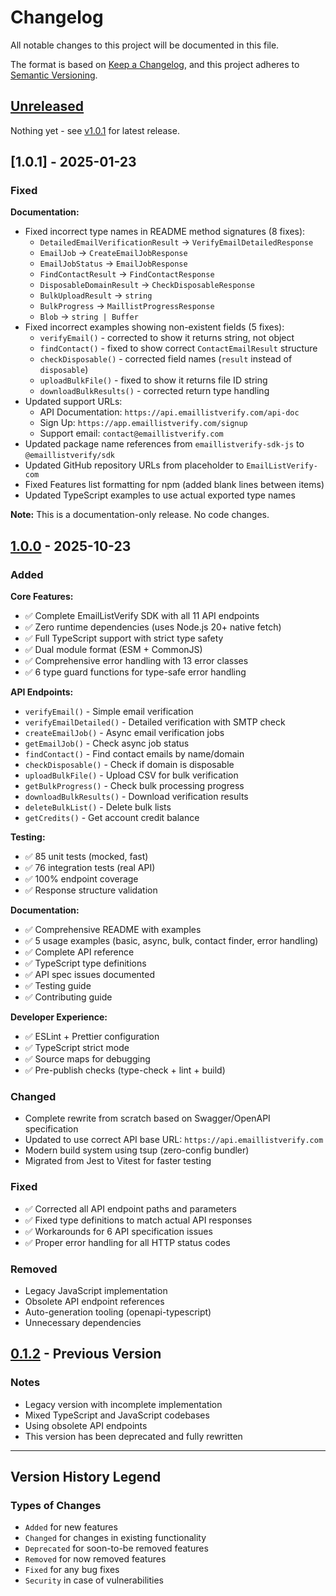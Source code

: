 # Changelog

All notable changes to this project will be documented in this file.

The format is based on [Keep a Changelog](https://keepachangelog.com/en/1.1.0/),
and this project adheres to [Semantic Versioning](https://semver.org/spec/v2.0.0.html).

## [Unreleased]

Nothing yet - see [v1.0.1](#101---2025-01-23) for latest release.

## [1.0.1] - 2025-01-23

### Fixed

**Documentation:**
- Fixed incorrect type names in README method signatures (8 fixes):
  - `DetailedEmailVerificationResult` → `VerifyEmailDetailedResponse`
  - `EmailJob` → `CreateEmailJobResponse`
  - `EmailJobStatus` → `EmailJobResponse`
  - `FindContactResult` → `FindContactResponse`
  - `DisposableDomainResult` → `CheckDisposableResponse`
  - `BulkUploadResult` → `string`
  - `BulkProgress` → `MaillistProgressResponse`
  - `Blob` → `string | Buffer`
- Fixed incorrect examples showing non-existent fields (5 fixes):
  - `verifyEmail()` - corrected to show it returns string, not object
  - `findContact()` - fixed to show correct `ContactEmailResult` structure
  - `checkDisposable()` - corrected field names (`result` instead of `disposable`)
  - `uploadBulkFile()` - fixed to show it returns file ID string
  - `downloadBulkResults()` - corrected return type handling
- Updated support URLs:
  - API Documentation: `https://api.emaillistverify.com/api-doc`
  - Sign Up: `https://app.emaillistverify.com/signup`
  - Support email: `contact@emaillistverify.com`
- Updated package name references from `emaillistverify-sdk-js` to `@emaillistverify/sdk`
- Updated GitHub repository URLs from placeholder to `EmailListVerify-com`
- Fixed Features list formatting for npm (added blank lines between items)
- Updated TypeScript examples to use actual exported type names

**Note:** This is a documentation-only release. No code changes.

## [1.0.0] - 2025-10-23

### Added

**Core Features:**
- ✅ Complete EmailListVerify SDK with all 11 API endpoints
- ✅ Zero runtime dependencies (uses Node.js 20+ native fetch)
- ✅ Full TypeScript support with strict type safety
- ✅ Dual module format (ESM + CommonJS)
- ✅ Comprehensive error handling with 13 error classes
- ✅ 6 type guard functions for type-safe error handling

**API Endpoints:**
- `verifyEmail()` - Simple email verification
- `verifyEmailDetailed()` - Detailed verification with SMTP check
- `createEmailJob()` - Async email verification jobs
- `getEmailJob()` - Check async job status
- `findContact()` - Find contact emails by name/domain
- `checkDisposable()` - Check if domain is disposable
- `uploadBulkFile()` - Upload CSV for bulk verification
- `getBulkProgress()` - Check bulk processing progress
- `downloadBulkResults()` - Download verification results
- `deleteBulkList()` - Delete bulk lists
- `getCredits()` - Get account credit balance

**Testing:**
- ✅ 85 unit tests (mocked, fast)
- ✅ 76 integration tests (real API)
- ✅ 100% endpoint coverage
- ✅ Response structure validation

**Documentation:**
- ✅ Comprehensive README with examples
- ✅ 5 usage examples (basic, async, bulk, contact finder, error handling)
- ✅ Complete API reference
- ✅ TypeScript type definitions
- ✅ API spec issues documented
- ✅ Testing guide
- ✅ Contributing guide

**Developer Experience:**
- ✅ ESLint + Prettier configuration
- ✅ TypeScript strict mode
- ✅ Source maps for debugging
- ✅ Pre-publish checks (type-check + lint + build)

### Changed

- Complete rewrite from scratch based on Swagger/OpenAPI specification
- Updated to use correct API base URL: `https://api.emaillistverify.com`
- Modern build system using tsup (zero-config bundler)
- Migrated from Jest to Vitest for faster testing

### Fixed

- ✅ Corrected all API endpoint paths and parameters
- ✅ Fixed type definitions to match actual API responses
- ✅ Workarounds for 6 API specification issues
- ✅ Proper error handling for all HTTP status codes

### Removed

- Legacy JavaScript implementation
- Obsolete API endpoint references
- Auto-generation tooling (openapi-typescript)
- Unnecessary dependencies

## [0.1.2] - Previous Version

### Notes

- Legacy version with incomplete implementation
- Mixed TypeScript and JavaScript codebases
- Using obsolete API endpoints
- This version has been deprecated and fully rewritten

---

## Version History Legend

### Types of Changes

- `Added` for new features
- `Changed` for changes in existing functionality
- `Deprecated` for soon-to-be removed features
- `Removed` for now removed features
- `Fixed` for any bug fixes
- `Security` in case of vulnerabilities

[Unreleased]: https://github.com/EmailListVerify-com/emaillistverify-sdk-js/compare/v1.0.0...HEAD
[1.0.0]: https://github.com/EmailListVerify-com/emaillistverify-sdk-js/releases/tag/v1.0.0
[0.1.2]: https://github.com/EmailListVerify-com/emaillistverify-sdk-js/releases/tag/v0.1.2
